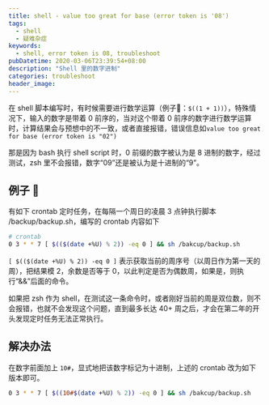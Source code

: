 ```yaml
---
title: shell - value too great for base (error token is '08')
tags:
  - shell
  - 疑难杂症
keywords:
  - shell, error token is 08, troubleshoot
pubDatetime: 2020-03-06T23:39:54+08:00
description: "Shell 里的数字进制"
categories: troubleshoot
header_image:
---
```


<!-- toc -->
<!-- Description to show on index here  -->

在 shell 脚本编写时，有时候需要进行数学运算（例子🌰：`$((1 + 1))`），特殊情况下，输入的数字是带着 0 前序的，当对这个带着 0 前序的数字进行数学运算时，计算结果会与预想中的不一致，或者直接报错，错误信息如`value too great for base (error token is "02")`

那是因为 bash 执行 shell script 时，0 前缀的数字被认为是 8 进制的数字，经过测试，zsh 里不会报错，数字“09”还是被认为是十进制的“9”。

<!-- more -->

## 例子 🌰

有如下 crontab 定时任务，在每隔一个周日的凌晨 3 点钟执行脚本 /backup/backup.sh，编写的 crontab 内容如下

```bash
# crontab
0 3 * * 7 [ $(($(date +%U) % 2)) -eq 0 ] && sh /bakcup/backup.sh
```

`[ $(($(date +%U) % 2)) -eq 0 ]` 表示获取当前的周序号（以周日作为第一天的周），把结果模 2，余数是否等于 0，以此判定是否为偶数周，如果是，则执行“&&”后面的命令。

如果把 zsh 作为 shell，在测试这一条命令时，或者刚好当前的周是双位数，则不会报错，也就不会发现这个问题，直到最多长达 40+ 周之后，才会在第二年的开头发现定时任务无法正常执行。

## 解决办法

在数字前面加上 `10#`，显式地把该数字标记为十进制，上述的 crontab 改为如下版本即可。

```bash
0 3 * * 7 [ $((10#$(date +%U) % 2)) -eq 0 ] && sh /bakcup/backup.sh
```

